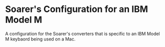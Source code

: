 # Soarer's Configuration for an IBM Model M

A configuration for the Soarer's converters that is specific to an IBM Model M keybaord being used on a Mac.